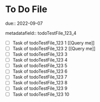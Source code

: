 # To Do File

due:: 2022-09-07

metadatafield:: todoTestFile_123_4

- [ ] Task of todoTestFile_123 1 [[Query me]]
- [ ] Task of todoTestFile_123 2 [[Query me]]
- [ ] Task of todoTestFile_123 3
- [ ] Task of todoTestFile_123 4
- [ ] Task of todoTestFile_123 5
- [ ] Task of todoTestFile_123 6
- [ ] Task of todoTestFile_123 7
- [ ] Task of todoTestFile_123 8
- [ ] Task of todoTestFile_123 9
- [ ] Task of todoTestFile_123 10